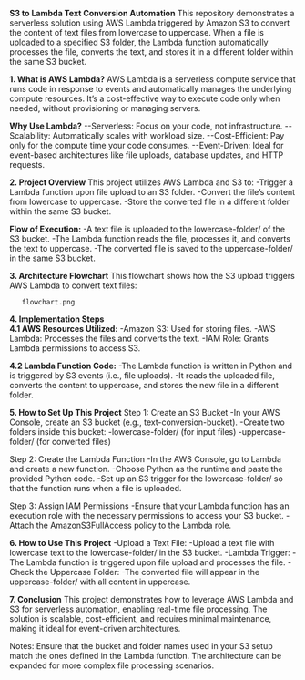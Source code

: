  **S3 to Lambda Text Conversion Automation**
This repository demonstrates a serverless solution using AWS Lambda triggered by Amazon S3 to convert the content of text files from lowercase to uppercase. When a file is uploaded to a specified S3 folder, the Lambda function automatically processes the file, converts the text, and stores it in a different folder within the same S3 bucket.

**1. What is AWS Lambda?**
AWS Lambda is a serverless compute service that runs code in response to events and automatically manages the underlying compute resources. It’s a cost-effective way to execute code only when needed, without provisioning or managing servers.

**Why Use Lambda?**
--Serverless: Focus on your code, not infrastructure.
--Scalability: Automatically scales with workload size.
--Cost-Efficient: Pay only for the compute time your code consumes.
--Event-Driven: Ideal for event-based architectures like file uploads, database updates, and HTTP requests.

**2. Project Overview**
This project utilizes AWS Lambda and S3 to:
-Trigger a Lambda function upon file upload to an S3 folder.
-Convert the file’s content from lowercase to uppercase.
-Store the converted file in a different folder within the same S3 bucket.

**Flow of Execution:**
-A text file is uploaded to the lowercase-folder/ of the S3 bucket.
-The Lambda function reads the file, processes it, and converts the text to uppercase.
-The converted file is saved to the uppercase-folder/ in the same S3 bucket.

**3. Architecture Flowchart**
   This flowchart shows how the S3 upload triggers AWS Lambda to convert text files:

       flowchart.png

**4. Implementation Steps**  
**4.1 AWS Resources Utilized:**
-Amazon S3: Used for storing files.
-AWS Lambda: Processes the files and converts the text.
-IAM Role: Grants Lambda permissions to access S3.

**4.2 Lambda Function Code:**
-The Lambda function is written in Python and is triggered by S3 events (i.e., file uploads). 
-It reads the uploaded file, converts the content to uppercase, and stores the new file in a different folder.

**5. How to Set Up This Project**
Step 1: Create an S3 Bucket
-In your AWS Console, create an S3 bucket (e.g., text-conversion-bucket).
-Create two folders inside this bucket:
-lowercase-folder/ (for input files)
-uppercase-folder/ (for converted files)

Step 2: Create the Lambda Function
-In the AWS Console, go to Lambda and create a new function.
-Choose Python as the runtime and paste the provided Python code.
-Set up an S3 trigger for the lowercase-folder/ so that the function runs when a file is uploaded.

Step 3: Assign IAM Permissions
-Ensure that your Lambda function has an execution role with the necessary permissions to access your S3 bucket.
-Attach the AmazonS3FullAccess policy to the Lambda role.


**6. How to Use This Project**
-Upload a Text File:
-Upload a text file with lowercase text to the lowercase-folder/ in the S3 bucket.
-Lambda Trigger:
-The Lambda function is triggered upon file upload and processes the file.
-Check the Uppercase Folder:
-The converted file will appear in the uppercase-folder/ with all content in uppercase.


**7. Conclusion**
This project demonstrates how to leverage AWS Lambda and S3 for serverless automation, enabling real-time file processing. The solution is scalable, cost-efficient, and requires minimal maintenance, making it ideal for event-driven architectures.


Notes:
Ensure that the bucket and folder names used in your S3 setup match the ones defined in the Lambda function.
The architecture can be expanded for more complex file processing scenarios.
